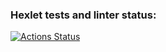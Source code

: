 ### Hexlet tests and linter status:
[![Actions Status](https://github.com/Ksenia198/frontend-project-lvl1/workflows/hexlet-check/badge.svg)](https://github.com/Ksenia198/frontend-project-lvl1/actions)